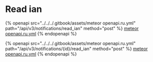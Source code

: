 # Read ian

{% openapi src="../../../.gitbook/assets/meteor openapi.ru.yml" path="/api/v3/notifications/read_ian" method="post" %}
[meteor openapi.ru.yml](<../../../.gitbook/assets/meteor openapi.ru.yml>)
{% endopenapi %}

{% openapi src="../../../.gitbook/assets/meteor openapi.ru.yml" path="/api/v3/notifications/{id}/read_ian" method="post" %}
[meteor openapi.ru.yml](<../../../.gitbook/assets/meteor openapi.ru.yml>)
{% endopenapi %}
